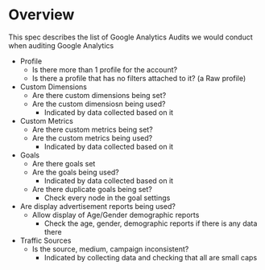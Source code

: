 # Overview

This spec describes the list of Google Analytics Audits we would conduct when auditing Google Analytics

- Profile
    - Is there more than 1 profile for the account?
    - Is there a profile that has no filters attached to it? (a Raw profile)
- Custom Dimensions
    - Are there custom dimensions being set?
    - Are the custom dimensiosn being used? 
        - Indicated by data collected based on it
- Custom Metrics
    - Are there custom metrics being set?
    - Are the custom metrics being used? 
        - Indicated by data collected based on it
- Goals
    - Are there goals set
    - Are the goals being used? 
        - Indicated by data collected based on it
    - Are there duplicate goals being set?
        - Check every node in the goal settings
- Are display advertisement reports being used? 
    - Allow display of Age/Gender demographic reports
        - Check the age, gender, demographic reports if there is any data there
- Traffic Sources
    - Is the source, medium, campaign inconsistent?
        - Indicated by collecting data and checking that all are small caps